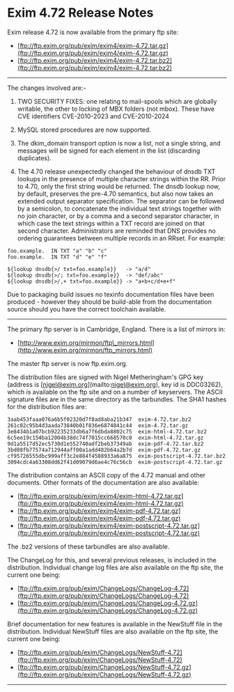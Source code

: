 Exim 4.72 Release Notes
=======================

Exim release 4.72 is now available from the primary ftp site:
-   [ftp://ftp.exim.org/pub/exim/exim4/exim-4.72.tar.gz](ftp://ftp.exim.org/pub/exim/exim4/exim-4.72.tar.gz)
-   [ftp://ftp.exim.org/pub/exim/exim4/exim-4.72.tar.bz2](ftp://ftp.exim.org/pub/exim/exim4/exim-4.72.tar.bz2)

* * * * *

The changes involved are:-

1.  TWO SECURITY FIXES: one relating to mail-spools which are globally
    writable, the other to locking of MBX folders (not mbox). These have
    CVE identifiers CVE-2010-2023 and CVE-2010-2024

2.  MySQL stored procedures are now supported.

3.  The dkim\_domain transport option is now a list, not a single
    string, and messages will be signed for each element in the list
    (discarding duplicates).

4.  The 4.70 release unexpectedly changed the behaviour of dnsdb TXT
    lookups in the presence of multiple character strings within the RR.
    Prior to 4.70, only the first string would be returned. The dnsdb
    lookup now, by default, preserves the pre-4.70 semantics, but also
    now takes an extended output separator specification. The separator
    can be followed by a semicolon, to concatenate the individual text
    strings together with no join character, or by a comma and a second
    separator character, in which case the text strings within a TXT
    record are joined on that second character. Administrators are
    reminded that DNS provides no ordering guarantees between multiple
    records in an RRset. For example:

<!-- -->

    foo.example.  IN TXT "a" "b" "c"
    foo.example.  IN TXT "d" "e" "f"

    ${lookup dnsdb{>/ txt=foo.example}}   -> "a/d"
    ${lookup dnsdb{>/; txt=foo.example}}  -> "def/abc"
    ${lookup dnsdb{>/,+ txt=foo.example}} -> "a+b+c/d+e+f"

Due to packaging build issues no texinfo documentation files have been
produced - however they should be build-able from the documentation
source should you have the correct toolchain available.

* * * * *

The primary ftp server is in Cambridge, England. There is a list of
mirrors in:
-   [http://www.exim.org/mirmon/ftp\_mirrors.html](http://www.exim.org/mirmon/ftp_mirrors.html)

The master ftp server is now ftp.exim.org.

The distribution files are signed with Nigel Metheringham's GPG key
(address is
[[nigel@exim.org](mailto:nigel@exim.org)](mailto:nigel@exim.org), key id
is DDC03262), which is available on the ftp site and on a number of
keyservers. The ASCII signature files are in the same directory as the
tarbundles. The SHA1 hashes for the distribution files are:

    3aab453faaa076a6b5f02320d7f8ad8aba21b347  exim-4.72.tar.bz2
    261c02c95b4d3aada73840b01f836e6874841c44  exim-4.72.tar.gz
    3e8434b1a07bcb92235233db6a7f6dbda8802c75  exim-html-4.72.tar.bz2
    6c5ee19c154ba12004b38dc74f7015cc668570c0  exim-html-4.72.tar.gz
    9d1a5517d52ec5730d1e552740adf2beb37349ab  exim-pdf-4.72.tar.bz2
    3bd08fb77574a712944aff00a1add482b64a2b7d  exim-pdf-4.72.tar.gz
    cf95726555dbc999aff3c2e884f4508933a6a875  exim-postscript-4.72.tar.bz2
    3094cdc4a63308dd62f41d09079d6ae4c76c56cb  exim-postscript-4.72.tar.gz

The distribution contains an ASCII copy of the 4.72 manual and other
documents. Other formats of the documentation are also available:
-   [ftp://ftp.exim.org/pub/exim/exim4/exim-html-4.72.tar.gz](ftp://ftp.exim.org/pub/exim/exim4/exim-html-4.72.tar.gz)
-   [ftp://ftp.exim.org/pub/exim/exim4/exim-pdf-4.72.tar.gz](ftp://ftp.exim.org/pub/exim/exim4/exim-pdf-4.72.tar.gz)
-   [ftp://ftp.exim.org/pub/exim/exim4/exim-postscript-4.72.tar.gz](ftp://ftp.exim.org/pub/exim/exim4/exim-postscript-4.72.tar.gz)

The .bz2 versions of these tarbundles are also available.

The ChangeLog for this, and several previous releases, is included in
the distribution. Individual change log files are also available on the
ftp site, the current one being:
-   [ftp://ftp.exim.org/pub/exim/ChangeLogs/ChangeLog-4.72](ftp://ftp.exim.org/pub/exim/ChangeLogs/ChangeLog-4.72)
-   [ftp://ftp.exim.org/pub/exim/ChangeLogs/ChangeLog-4.72.gz](ftp://ftp.exim.org/pub/exim/ChangeLogs/ChangeLog-4.72.gz)

Brief documentation for new features is available in the NewStuff file
in the distribution. Individual NewStuff files are also available on the
ftp site, the current one being:
-   [ftp://ftp.exim.org/pub/exim/ChangeLogs/NewStuff-4.72](ftp://ftp.exim.org/pub/exim/ChangeLogs/NewStuff-4.72)
-   [ftp://ftp.exim.org/pub/exim/ChangeLogs/NewStuff-4.72.gz](ftp://ftp.exim.org/pub/exim/ChangeLogs/NewStuff-4.72.gz)

* * * * *
